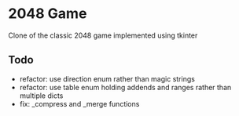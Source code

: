 # 2048 Game

Clone of the classic 2048 game implemented using tkinter

## Todo

- refactor: use direction enum rather than magic strings
- refactor: use table enum holding addends and ranges rather than multiple dicts
- fix: _compress and _merge functions
